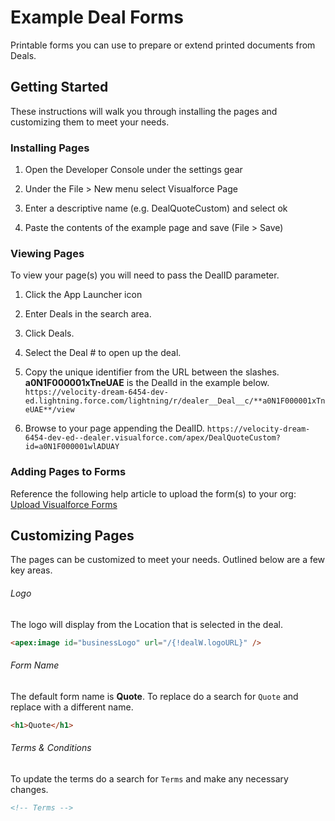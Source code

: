 # Example Deal Forms
Printable forms you can use to prepare or extend printed documents from Deals.
## Getting Started
These instructions will walk you through installing the pages and customizing them to meet your needs.
### Installing Pages
1. Open the Developer Console under the settings gear

2. Under the File > New menu select Visualforce Page

3. Enter a descriptive name (e.g. DealQuoteCustom) and select ok

4. Paste the contents of the example page and save (File > Save)

### Viewing Pages
To view your page(s) you will need to pass the DealID parameter.


1. Click the App Launcher icon

2. Enter Deals in the search area.

3. Click Deals.

4. Select the Deal # to open up the deal.

5. Copy the unique identifier from the URL between the slashes. **a0N1F000001xTneUAE** is the DealId in the example below. ````https://velocity-dream-6454-dev-ed.lightning.force.com/lightning/r/dealer__Deal__c/**a0N1F000001xTneUAE**/view````

6. Browse to your page appending the DealID.
````https://velocity-dream-6454-dev-ed--dealer.visualforce.com/apex/DealQuoteCustom?id=a0N1F000001wlADUAY````

### Adding Pages to Forms
Reference the following help article to upload the form(s) to your org:
[Upload Visualforce Forms](https://help.dealerteam.com/System_Administration/System_Administrator_Guide/Upload_Visualforce_Forms)

## Customizing Pages
The pages can be customized to meet your needs. Outlined below are a few key areas.

###### Logo
The logo will display from the Location that is selected in the deal.
```HTML
<apex:image id="businessLogo" url="/{!dealW.logoURL}" />
```
###### Form Name
The default form name is **Quote**. To replace do a search for ````Quote```` and replace with a different name.

```HTML
<h1>Quote</h1>
```
###### Terms & Conditions
To update the terms do a search for ````Terms```` and make any necessary changes.

```html
<!-- Terms -->
```